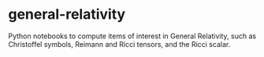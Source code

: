 # general-relativity
Python notebooks to compute items of interest in General Relativity, such as Christoffel symbols, Reimann and Ricci tensors, and the Ricci scalar.
